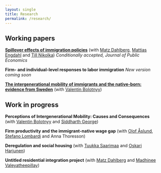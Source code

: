 ```yaml
---
layout: single
title: Research
permalink: /research/
---
```


## Working papers

[**Spillover effects of immigration policies**](../assets/files/spillover_paper_apr2020.pdf) (with [Matz Dahlberg](https://katalog.uu.se/profile/?id=N94-1712), [Mattias Engdahl](https://www.ifau.se/en/About-IFAU/Personnel/Researchers-Research-Officers/Mattias-Engdahl/) and [Till Nikolka](https://www.dji.de/en/about-us/employees/detailview/mitarbeiter/till-nikolka.html)) <em> Conditionally accepted, Journal of Public Economics </em>

<!-- We evaluate the importance of spillover effects of national migration policies by estimating the effect of stricter rules on family reunification in Denmark in 2002 on migration to neighboring countries. We reach two main conclusions. First, we show that stricter rules for reunification lead to a clear and significant increase in emigration of Danish citizens with immigrant background. Most of the emigrants left Denmark for Sweden, a neighboring country in which reunification was possible. Second, we demonstrate that a significant fraction of the individuals that came to Sweden to reunite with a partner left the country again; within two (eight) years around 20% (50%) had left, with the absolute majority leaving for Denmark. Our results indicate that potential spillover effects from national migration policies should be taken into account when forming migration policy. -->


**Firm- and individual-level responses to labor immigration** <em> New version coming soon </em>

<!-- Labor immigration is an important tool that countries can use to address labor shortages. The design of labor immigration policies may affect flows and the composition of immigrant workers, which can in turn have an effect on firms and workers in the host country. I quantify such effects by studying a major Swedish reform that made it significantly easier for firms to recruit non-Europeans. Using a difference-in-differences setup, I exploit variation in the strictness of immigration rules which affected industries differentially before and after the reform. Treated industries are predominantly lower-skilled, and concentrated in sectors like hotels and restaurants and retail trade sectors. Using linked employer-employee data, I study the effect of the reform on both firm-level and individual-level outcomes. I find that the mean earnings at firms in treated industries unambiguously increase. Firms also seem to take advantage of skill complementarities between natives and immigrants and intensify their overall hiring of high-skilled workers. Moreover, I follow native incumbents' employment and earnings over time and find heterogeneous effects along the skill and age dimensions. 
 -->

[**The intergenerational mobility of immigrants and the native-born: evidence from Sweden**](../assets/files/Bolotnyy_Bratu_IGM_20190802.pdf) (with [Valentin Bolotnyy](https://www.valentinbolotnyy.com/)) 

<!-- We use administrative Swedish data to show that, conditional on parent income, immigrant children have similar incomes and higher educational attainment in adulthood than native-born Swedes. This result, however, masks the fact that immigrant children born into poor families are more likely than similar natives to both reach the top of the income distribution and to stay at the bottom. Immigrant children from high-income families are also more likely than natives to regress to the economic bottom. Notably, however, children from predominantly-refugee sending countries like Bosnia, Syria, and Iran have higher intergenerational mobility than the average immigrant child in Sweden.
 -->

## Work in progress

**Perceptions of Intergenerational Mobility: Causes and Consequences** (with [Valentin Bolotnyy](https://www.valentinbolotnyy.com/) and [Siddharth George](https://sites.google.com/view/siddharthgeorge/home))

**Firm productivity and the immigrant-native wage gap** (with [Olof Åslund](https://www.ifau.se/en/About-IFAU/Personnel/Researchers-Research-Officers/Olof-Aslund/), [Stefano Lombardi](https://stefano-lombardi.github.io/) and Anna Thoresson)

**Deregulation and social housing** (with [Tuukka Saarimaa](https://sites.google.com/site/ttsaarimaa/home) and [Oskari Harjunen](https://sites.google.com/site/oskariharjunen/))

**Untitled residential integration project** (with [Matz Dahlberg](https://katalog.uu.se/profile/?id=N94-1712) and [Madhinee Valeyatheepillay](https://www.ifo.de/en/valeyatheepillay-m))

<!-- **Home ownership among children of immigrants - the role of parental background and age at immigration** (with [Valentin Bolotnyy](https://scholar.harvard.edu/bolotnyy)) <em> Email me for latest version </em>

 -->